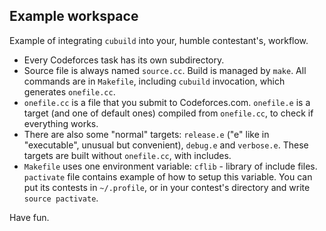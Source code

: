 ## Example workspace

Example of integrating `cubuild` into your, humble contestant's, workflow.

- Every Codeforces task has its own subdirectory.
- Source file is always named `source.cc`. Build is managed by `make`. All commands are in `Makefile`,
including `cubuild` invocation, which generates `onefile.cc`.
- `onefile.cc` is a file that you submit to Codeforces.com. `onefile.e` is a target (and one of default ones)
compiled from `onefile.cc`, to check if everything works.
- There are also some "normal" targets: `release.e` ("e" like in "executable", unusual but convenient),
`debug.e` and `verbose.e`. These targets are built without `onefile.cc`, with includes.
- `Makefile` uses one environment variable: `cflib` - library of include files. `pactivate` file contains example of
how to setup this variable. You can put its contests in `~/.profile`, or in your contest's directory and write
`source pactivate`.

Have fun.